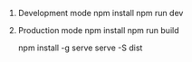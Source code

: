 1. Development mode
    npm install
    npm run dev

2. Production mode
    npm install
    npm run build

    npm install -g serve
    serve -S dist
